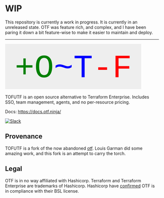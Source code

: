 # WIP
This repository is currently a work in progress. It is currently in an unreleased state. OTF was feature rich, and complex, and I have been paring it down a bit feature-wise to make it easier to maintain and deploy.

<hr/>

![OTF logo](/readme_inkscape_logo.png)



TOFUTF is an open source alternative to Terraform Enterprise. Includes SSO, team management, agents, and no per-resource pricing.

Docs: https://docs.otf.ninja/

[![Slack](https://img.shields.io/badge/join-slack%20community-brightgreen)](https://join.slack.com/t/otf-pg29376/shared_invite/zt-1jga4k1cl-bzmJg71f4uUB9fJhxdT~gQ)

## Provenance

TOFUTF is a fork of the now abandoned [otf](https://github.com/leg100/otf). Louis Garman did some amazing work, and this fork is an attempt to carry the torch.

## Legal

OTF is in no way affiliated with Hashicorp. Terraform and Terraform Enterprise are trademarks of Hashicorp. Hashicorp have [confirmed](https://www.reddit.com/r/Terraform/comments/15p2p32/impact_of_new_licensing_on_open_source/) OTF is in compliance with their BSL license.
